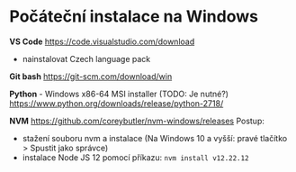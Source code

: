# Počáteční instalace na Windows

**VS Code**
https://code.visualstudio.com/download
+ nainstalovat Czech language pack

**Git bash**
https://git-scm.com/download/win

**Python** - Windows x86-64 MSI installer (TODO: Je nutné?)
https://www.python.org/downloads/release/python-2718/

**NVM**
https://github.com/coreybutler/nvm-windows/releases
Postup:
- stažení souboru nvm a instalace (Na Windows 10 a vyšší: pravé tlačítko > Spustit jako správce)
- instalace Node JS 12 pomocí příkazu: ``nvm install v12.22.12``
 